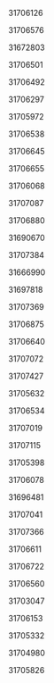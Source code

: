 31706126

31706576

31672803

31706501

31706492

31706297

31705972

31706538

31706645

31706655

31706068

31707087

31706880

31690670

31707384

31666990

31697818

31707369

31706875

31706640

31707072

31707427

31705632

31706534

31707019

31707115

31705398

31706078

31696481

31707041

31707366

31706611

31706722

31706560

31703047

31706153

31705332

31704980

31705826

